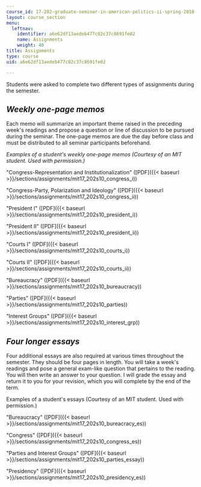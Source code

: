 ```yaml
---
course_id: 17-202-graduate-seminar-in-american-politics-ii-spring-2010
layout: course_section
menu:
  leftnav:
    identifier: a6e62df13aedeb477c02c37c8691fe02
    name: Assignments
    weight: 40
title: Assignments
type: course
uid: a6e62df13aedeb477c02c37c8691fe02

---
```


Students were asked to complete two different types of assignments during the semester.

_Weekly one-page memos_ 
------------------------

Each memo will summarize an important theme raised in the preceding week's readings and propose a question or line of discussion to be pursued during the seminar. The one-page memos are due the day before class and must be distributed to all seminar participants beforehand.

_Examples of a student's weekly one-page memos (Courtesy of an MIT student. Used with permission.)_

"Congress-Representation and Institutionalization" ([PDF]({{< baseurl >}}/sections/assignments/mit17_202s10_congress_i))

"Congress-Party, Polarization and Ideology" ([PDF]({{< baseurl >}}/sections/assignments/mit17_202s10_congress_ii))

"President I" ([PDF]({{< baseurl >}}/sections/assignments/mit17_202s10_president_i))

"President II" ([PDF]({{< baseurl >}}/sections/assignments/mit17_202s10_president_ii))

"Courts I" ([PDF]({{< baseurl >}}/sections/assignments/mit17_202s10_courts_i))

"Courts II" ([PDF]({{< baseurl >}}/sections/assignments/mit17_202s10_courts_ii))

"Bureaucracy" ([PDF]({{< baseurl >}}/sections/assignments/mit17_202s10_bureaucracy))

"Parties" ([PDF]({{< baseurl >}}/sections/assignments/mit17_202s10_parties))

"Interest Groups" ([PDF]({{< baseurl >}}/sections/assignments/mit17_202s10_interest_grp))

 _**Four longer essays**_
-------------------------

Four additional essays are also required at various times throughout the semester. They should be four pages in length. You will take a week's readings and pose a general exam-like question that pertains to the reading. You will then write an answer to your question. I will grade the essay and return it to you for your revision, which you will complete by the end of the term.

  
Examples of a student's essays (Courtesy of an MIT student. Used with permission.)  

"Bureaucracy" ([PDF]({{< baseurl >}}/sections/assignments/mit17_202s10_bureacracy_es))

"Congress" ([PDF]({{< baseurl >}}/sections/assignments/mit17_202s10_congress_es))

"Parties and Interest Groups" ([PDF]({{< baseurl >}}/sections/assignments/mit17_202s10_parties_essay))

"Presidency" ([PDF]({{< baseurl >}}/sections/assignments/mit17_202s10_presidency_es))